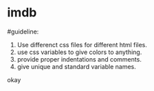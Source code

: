 # imdb



#guideline:
1. Use differenct css files for different html files.
2. use css variables to give colors to anything.
3. provide proper indentations and comments.
4. give unique and standard variable names.


okay